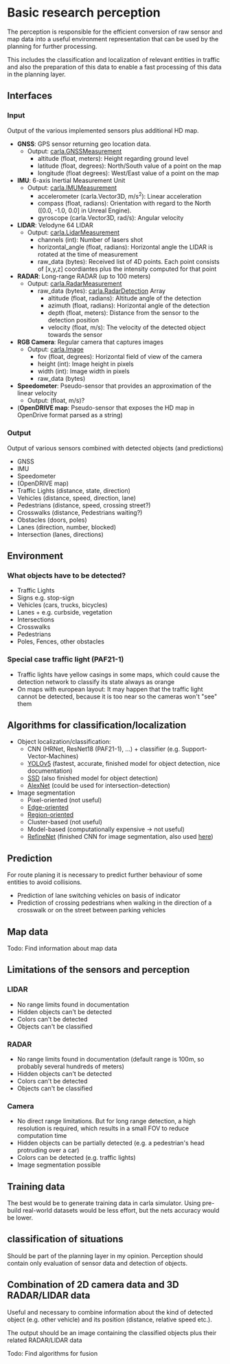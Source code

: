 # Basic research perception

The perception is responsible for the efficient conversion of raw sensor and map data
into a useful environment representation that can be used by the planning for further processing.

This includes the classification and localization of relevant entities in traffic and also the preparation
of this data to enable a fast processing of this data in the planning layer.

## Interfaces

### Input

Output of the various implemented sensors plus additional HD map.

- **GNSS**: GPS sensor returning geo location data.
  - Output: [carla.GNSSMeasurement](https://carla.readthedocs.io/en/0.9.13/python_api/#carlagnssmeasurement)
    - altitude (float, meters): Height regarding ground level
    - latitude (float, degrees): North/South value of a point on the map
    - longitude (float degrees): West/East value of a point on the map
- **IMU**: 6-axis Inertial Measurement Unit
  - Output: [carla.IMUMeasurement](https://carla.readthedocs.io/en/0.9.13/python_api#carlaimumeasurement)
    - accelerometer (carla.Vector3D, m/s<sup>2</sup>): Linear acceleration
    - compass (float, radians): Orientation with regard to the North ([0.0, -1.0, 0.0] in Unreal Engine).
    - gyroscope (carla.Vector3D, rad/s): Angular velocity
- **LIDAR**: Velodyne 64 LIDAR
  - Output: [carla.LidarMeasurement](https://carla.readthedocs.io/en/0.9.13/python_api#carlalidarmeasurement)
    - channels (int): Number of lasers shot
    - horizontal_angle (float, radians): Horizontal angle the LIDAR is rotated at the time of measurement
    - raw_data (bytes): Received list of 4D points. Each point consists of [x,y,z] coordiantes plus the intensity computed for that point
- **RADAR**: Long-range RADAR (up to 100 meters)
  - Output: [carla.RadarMeasurement](https://carla.readthedocs.io/en/0.9.13/python_api#carlaradarmeasurement)
    - raw_data (bytes): [carla.RadarDetection](https://carla.readthedocs.io/en/0.9.13/python_api/#carla.RadarDetection) Array
      - altitude (float, radians): Altitude angle of the detection
      - azimuth (float, radians): Horizontal angle of the detection
      - depth (float, meters): Distance from the sensor to the detection position
      - velocity (float, m/s): The velocity of the detected object towards the sensor
- **RGB Camera**: Regular camera that captures images
  - Output: [carla.Image](https://carla.readthedocs.io/en/0.9.13/python_api/#carlaimage)
    - fov (float, degrees): Horizontal field of view of the camera
    - height (int): Image height in pixels
    - width (int): Image width in pixels
    - raw_data (bytes)
- **Speedometer**: Pseudo-sensor that provides an approximation of the linear velocity
  - Output: (float, m/s)?
- (**OpenDRIVE map**: Pseudo-sensor that exposes the HD map in OpenDrive format parsed as a string)

### Output

Output of various sensors combined with detected objects (and predictions)

- GNSS
- IMU
- Speedometer
- (OpenDRIVE map)
- Traffic Lights (distance, state, direction)
- Vehicles (distance, speed, direction, lane)
- Pedestrians (distance, speed, crossing street?)
- Crosswalks (distance, Pedestrians waiting?)
- Obstacles (doors, poles)
- Lanes (direction, number, blocked)
- Intersection (lanes, directions)

## Environment

### What objects have to be detected?

- Traffic Lights
- Signs e.g. stop-sign
- Vehicles (cars, trucks, bicycles)
- Lanes + e.g. curbside, vegetation
- Intersections
- Crosswalks
- Pedestrians
- Poles, Fences, other obstacles

### Special case traffic light (PAF21-1)

- Traffic lights have yellow casings in some maps, which could cause the detection network to classify its 
state always as orange
- On maps with european layout: It may happen that the traffic light cannot be detected, because it is too near 
so the cameras won't "see" them

## Algorithms for classification/localization

- Object localization/classification:
  - CNN (HRNet, ResNet18 (PAF21-1), ...) + classifier (e.g. Support-Vector-Machines)
  - [YOLOv5](https://docs.ultralytics.com) (fastest, accurate, finished model for object detection, nice documentation)
  - [SSD](https://arxiv.org/pdf/1512.02325.pdf) (also finished model for object detection)
  - [AlexNet](https://en.wikipedia.org/wiki/AlexNet) (could be used for intersection-detection)
- Image segmentation
  - Pixel-oriented (not useful)
  - [Edge-oriented](https://www.tu-chemnitz.de/informatik/KI/edu/biver/ss2013/bild12_4_2.pdf)
  - [Region-oriented](https://www.tu-chemnitz.de/informatik/KI/edu/biver/ss2013/bild12_4_1.pdf)
  - Cluster-based (not useful)
  - Model-based (computationally expensive -> not useful)
  - [RefineNet](https://arxiv.org/pdf/1611.06612.pdf) (finished CNN for image segmentation, also used [here](https://proceedings.mlr.press/v78/dosovitskiy17a/dosovitskiy17a.pdf))

## Prediction

For route planing it is necessary to predict further behaviour of some entities to avoid collisions.

- Prediction of lane switching vehicles on basis of indicator
- Prediction of crossing pedestrians when walking in the direction of a crosswalk or on the street
between parking vehicles

## Map data

Todo: Find information about map data

## Limitations of the sensors and perception

### LIDAR

- No range limits found in documentation
- Hidden objects can't be detected
- Colors can't be detected
- Objects can't be classified

### RADAR

- No range limits found in documentation (default range is 100m, so probably several hundreds of meters)
- Hidden objects can't be detected
- Colors can't be detected
- Objects can't be classified

### Camera

- No direct range limitations. But for long range detection, a high resolution is required, 
 which results in a small FOV to reduce computation time
- Hidden objects can be partially detected (e.g. a pedestrian's head protruding over a car)
- Colors can be detected (e.g. traffic lights)
- Image segmentation possible

## Training data

The best would be to generate training data in carla simulator. 
Using pre-build real-world datasets would be less effort, but the nets accuracy would be lower.

## classification of situations

Should be part of the planning layer in my opinion. Perception should contain only 
evaluation of sensor data and detection of objects.

## Combination of 2D camera data and 3D RADAR/LIDAR data

Useful and necessary to combine information about the kind of detected object (e.g. other vehicle) and its position (distance, relative speed etc.).

The output should be an image containing the classified objects plus their related RADAR/LIDAR data

Todo: Find algorithms for fusion

